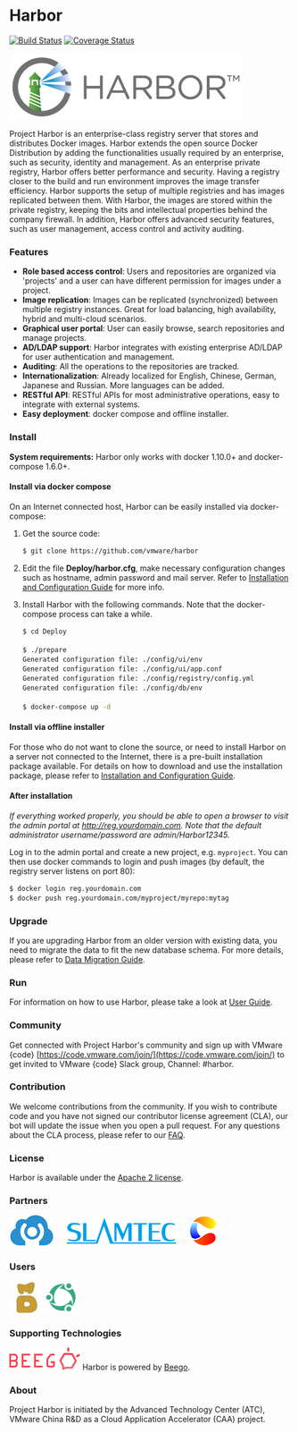 # Harbor

[![Build Status](https://travis-ci.org/vmware/harbor.svg?branch=master)](https://travis-ci.org/vmware/harbor)
[![Coverage Status](https://coveralls.io/repos/github/vmware/harbor/badge.svg?branch=dev)](https://coveralls.io/github/vmware/harbor?branch=dev)

<img alt="Harbor" src="docs/img/harbor_logo.png">

Project Harbor is an enterprise-class registry server that stores and distributes Docker images. Harbor extends the open source Docker Distribution by adding the functionalities usually required by an enterprise, such as security, identity and management. As an enterprise private registry, Harbor offers better performance and security. Having a registry closer to the build and run environment improves the image transfer efficiency. Harbor supports the setup of multiple registries and has images replicated between them. With Harbor, the images are stored within the private registry, keeping the bits and intellectual properties behind the company firewall. In addition, Harbor offers advanced security features, such as user management, access control and activity auditing.

### Features
* **Role based access control**: Users and repositories are organized via 'projects' and a user can have different permission for images under a project.
* **Image replication**: Images can be replicated (synchronized) between multiple registry instances. Great for load balancing, high availability, hybrid and multi-cloud scenarios.
* **Graphical user portal**: User can easily browse, search repositories and manage projects.
* **AD/LDAP support**: Harbor integrates with existing enterprise AD/LDAP for user authentication and management.
* **Auditing**: All the operations to the repositories are tracked.
* **Internationalization**: Already localized for English, Chinese, German, Japanese and Russian. More languages can be added.
* **RESTful API**: RESTful APIs for most administrative operations, easy to integrate with external systems.
* **Easy deployment**: docker compose and offline installer.

### Install

**System requirements:**
Harbor only works with docker 1.10.0+ and docker-compose 1.6.0+.

#### Install via docker compose
On an Internet connected host, Harbor can be easily installed via docker-compose: 

1. Get the source code:
    
    ```sh
    $ git clone https://github.com/vmware/harbor
    ```
2. Edit the file **Deploy/harbor.cfg**, make necessary configuration changes such as hostname, admin password and mail server. Refer to [Installation and Configuration Guide](docs/installation_guide.md) for more info.  


3. Install Harbor with the following commands. Note that the docker-compose process can take a while.
    ```sh
    $ cd Deploy
    
    $ ./prepare
    Generated configuration file: ./config/ui/env
    Generated configuration file: ./config/ui/app.conf
    Generated configuration file: ./config/registry/config.yml
    Generated configuration file: ./config/db/env
    
    $ docker-compose up -d
    ```

#### Install via offline installer
For those who do not want to clone the source, or need to install Harbor on a server not connected to the Internet, there is a pre-built installation package available. For details on how to download and use the installation package, please refer to [Installation and Configuration Guide](docs/installation_guide.md).

#### After installation
_If everything worked properly, you should be able to open a browser to visit the admin portal at http://reg.yourdomain.com. Note that the default administrator username/password are admin/Harbor12345._

Log in to the admin portal and create a new project, e.g. `myproject`. You can then use docker commands to login and push images (by default, the registry server listens on port 80):
```sh
$ docker login reg.yourdomain.com
$ docker push reg.yourdomain.com/myproject/myrepo:mytag
```

### Upgrade

If you are upgrading Harbor from an older version with existing data, you need to migrate the data to fit the new database schema. For more details, please refer to [Data Migration Guide](docs/migration_guide.md).

### Run
For information on how to use Harbor, please take a look at [User Guide](docs/user_guide.md).

### Community
Get connected with Project Harbor's community and sign up with VMware {code} [https://code.vmware.com/join/](https://code.vmware.com/join/) to get invited to VMware {code} Slack group, Channel: #harbor.

### Contribution
We welcome contributions from the community. If you wish to contribute code and you have not signed our contributor license agreement (CLA), our bot will update the issue when you open a pull request. For any questions about the CLA process, please refer to our [FAQ](https://cla.vmware.com/faq).

### License
Harbor is available under the [Apache 2 license](LICENSE).

### Partners
<a href="https://www.shurenyun.com/" border="0" target="_blank"><img alt="DataMan" src="docs/img/dataman.png"></a> &nbsp; &nbsp; <a href="http://www.slamtec.com" target="_blank" border="0"><img alt="SlamTec" src="docs/img/slamteclogo.png"></a>
&nbsp; &nbsp; <a href="https://www.caicloud.io" border="0"><img alt="CaiCloud" src="docs/img/caicloudLogoWeb.png"></a>

### Users
<a href="https://www.madailicai.com/" border="0" target="_blank"><img alt="MaDaiLiCai" src="docs/img/UserMaDai.jpg"></a> <a href="https://www.dianrong.com/" border="0" target="_blank"><img alt="Dianrong" src="docs/img/dianrong.png"></a>

### Supporting Technologies
<img alt="beego" src="docs/img/beegoLogo.png"> Harbor is powered by <a href="http://beego.me/">Beego</a>.

### About
Project Harbor is initiated by the Advanced Technology Center (ATC), VMware China R&D as a Cloud Application Accelerator (CAA) project.
